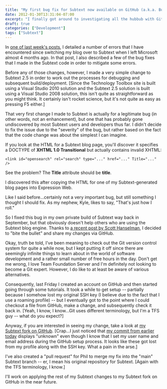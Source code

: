 ```yaml
---
title: "My first bug fix for Subtext now available on GitHub (a.k.a. Building TechnologyToolbox.com, part 18)"
date: 2012-01-30T13:31:04-07:00
excerpt: "I finally got around to investigating all the hubbub with GitHub. I even submitted my first \"official\" bug fix for the Subtext blog engine. I'm sure it will get easier, but this experience was valuable for me, if for no other reason than making me appreciate how much I love Team Foundation Server."
draft: true
categories: ["Development"]
tags: ["Subtext"]
---
```


In
[one of last week's posts](/blog/jjameson/2012/01/23/building-technologytoolbox-com-part-15), I detailed a number of errors that I have encountered
since switching my blog over to Subtext when I left Microsoft almost 4 months
ago. In that post, I also described a few of the bug fixes that I made in the
Subtext code in order to mitigate some errors.

Before any of those changes, however, I made a very simple change to Subtext
2.5 in order to work out the processes for debugging and subsequent build/deployment.
[Since the Technology Toolbox site is built using a Visual Studio 2010 solution
and the Subtext 2.5 solution is built using a Visual Studio 2008 solution, this
isn't quite as straightforward as you might think. It certainly isn't rocket
science, but it's not quite as easy as pressing F5 either.]

That very first change I made to Subtext is actually for a legitimate bug
(in other words, not an enhancement), but one that has probably gone undiscovered
by most Subtext users and developers thus far. I didn't decide to fix the issue
due to the "severity" of the bug, but rather based on the fact that the code
change was about the simplest I can imagine.

If you look at the HTML for a Subtext blog page, you'll discover it specifies
a DOCTYPE of **XHTML 1.0 Transitional** but actually contains invalid
XHTML:

```
<link id="opensearch" rel="search" type="..." href="..." Title="..." />
```

See the problem? The **Title** attribute should be **title**.

I discovered this after copying the HTML for one of my Subtext-generated
blog pages into Expression Web.

Like I said before...certainly not a very important bug, but still something
I thought I should fix. As my nephew, Kyle, likes to say, "That's just how I
roll."

So I fixed this bug in my own private build of Subtext way back in September,
but that obviously doesn't help others who are using the Subtext blog engine.
Thanks to
[a recent post by Scott Hanselman](http://www.hanselman.com/blog/GetInvolvedInOpenSourceTodayHowToContributeAPatchToAGitHubHostedOpenSourceProjectLikeCode52.aspx), I decided to "bite the bullet" and share
my changes via GitHub.

Okay, truth be told, I've been meaning to check out the Git version control
system for quite a while now, but I kept putting it off since there are seemingly
infinite things to learn about in the world of software development and a rather
small number of free hours in the day. Don't get me wrong, I love Team Foundation
Server and I'm definitely not looking to become a Git expert. However, I do
like to at least be aware of various alternatives.

Consequently, last Friday I created an account on GitHub and then started
going through some tutorials. It took a while to get setup -- partially because
I somehow lost my original SSH key (I believe due to the fact that I use a roaming
profile) -- but I eventually got to the point where I could checkout a file
from GitHub, make a change, and subsequently check it back in. [Yeah, I know,
I know...Git uses different terminology, but I'm a TFS guy -- what do you expect?]

Anyway, if you are interested in seeing my change, take a look at
[my Subtext fork on GitHub](https://github.com/jeremy-jameson/Subtext).
[Crap...I just noticed that
[my commit from earlier today](https://github.com/jeremy-jameson/Subtext/commit/462934a87bd12649582f334545d3586b3c9f93a2) displays "unknown" even though I know that
I set my user name and email address during the GitHub setup process. It looks
like these got lost from my profile along with the SSH key. What a pain in the
arse.]

I've also created a "pull request" for Phil to merge my fix into the "main"
Subtext branch -- er, I mean his original repository for Subtext. [Again with
the TFS terminology, I know.]

I'll work on applying the rest of my Subtext changes to my Subtext fork on
GitHub in the near future.

